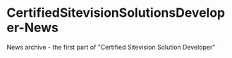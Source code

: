 # CertifiedSitevisionSolutionsDeveloper-News
News archive - the first part of "Certified Sitevision Solution Developer"
